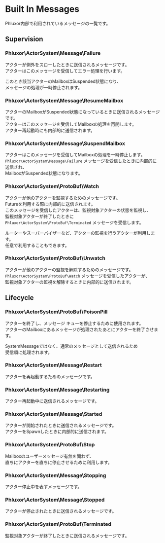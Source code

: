 # Built In Messages

Phluxor内部で利用されているメッセージの一覧です。  

## Supervision

### Phluxor\ActorSystem\Message\Failure

アクターが例外をスローしたときに送信されるメッセージです。  
アクターはこのメッセージを受信してエラー処理を行います。  

このとき該当アクターのMailboxはSuspended状態になり、  
メッセージの処理が一時停止されます。  

### Phluxor\ActorSystem\Message\ResumeMailbox

アクターのMailboxがSuspended状態になっているときに送信されるメッセージです。  
アクターはこのメッセージを受信してMailboxの処理を再開します。  
アクター再起動時にも内部的に送信されます。  

### Phluxor\ActorSystem\Message\SuspendMailbox

アクターはこのメッセージを受信してMailboxの処理を一時停止します。  
`Phluxor\ActorSystem\Message\Failure` メッセージを受信したときに内部的に送信され、  
MailboxがSuspended状態になります。  

### Phluxor\ActorSystem\ProtoBuf\Watch

アクターが他のアクターを監視するためのメッセージです。  
Futureを利用する際に内部的に送信されます。  
このメッセージを受信したアクターは、監視対象アクターの状態を監視し、  
監視対象アクターが終了したときに `Phluxor\ActorSystem\ProtoBuf\Terminated` メッセージを受信します。  

ルーターやスーパーバイザーなど、アクターの監視を行うアクターが利用します。  
任意で利用することもできます。  

### Phluxor\ActorSystem\ProtoBuf\Unwatch

アクターが他のアクターの監視を解除するためのメッセージです。  
`Phluxor\ActorSystem\ProtoBuf\Watch` メッセージを受信したアクターが、  
監視対象アクターの監視を解除するときに内部的に送信されます。  

## Lifecycle

### Phluxor\ActorSystem\ProtoBuf\PoisonPill

アクターを終了し、メッセージ キューを停止するために使用されます。  
アクターのMailboxにあるメッセージが処理されたあとにアクターを終了させます。  

SystemMessageではなく、通常のメッセージとして送信されるため  
受信順に処理されます。  

### Phluxor\ActorSystem\Message\Restart

アクターを再起動するためのメッセージです。  

### Phluxor\ActorSystem\Message\Restarting

アクター再起動中に送信されるメッセージです。  

### Phluxor\ActorSystem\Message\Started

アクターが開始されたときに送信されるメッセージです。  
アクターをSpawnしたときに内部的に送信されます。  

### Phluxor\ActorSystem\ProtoBuf\Stop

Mailboxのユーザーメッセージ有無を問わず、  
直ちにアクターを直ちに停止させるために利用します。  

### Phluxor\ActorSystem\Message\Stopping

アクター停止中を表すメッセージです。  

### Phluxor\ActorSystem\Message\Stopped

アクターが停止されたときに送信されるメッセージです。  

### Phluxor\ActorSystem\ProtoBuf\Terminated

監視対象アクターが終了したときに送信されるメッセージです。  
